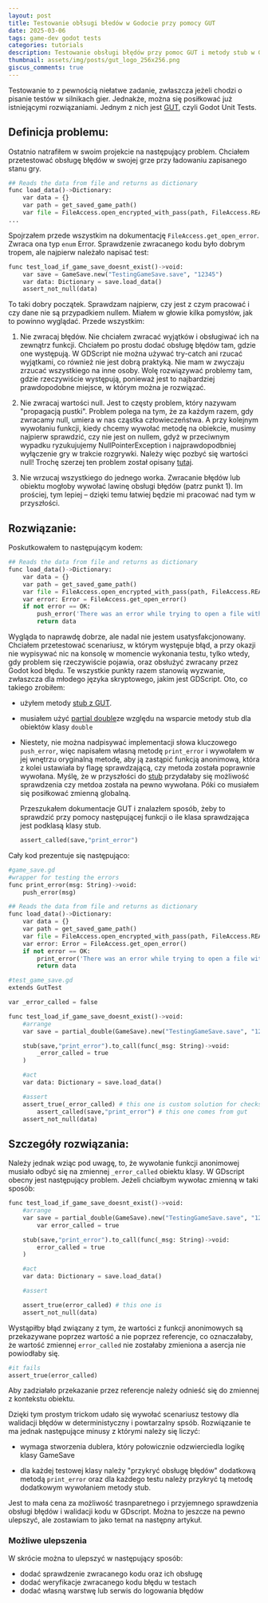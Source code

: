 ```yaml
---
layout: post
title: Testowanie obłsugi błedów w Godocie przy pomocy GUT
date: 2025-03-06
tags: game-dev godot tests
categories: tutorials
description: Testowanie obsługi błędów przy pomoc GUT i metody stub w GDscript
thumbnail: assets/img/posts/gut_logo_256x256.png
giscus_comments: true
---
```


Testowanie to z pewnością niełatwe zadanie, zwłaszcza jeżeli chodzi o pisanie testów
w silnikach gier. Jednakże, można się posiłkować już istniejącymi rozwiązaniami. Jednym z nich jest
[GUT](https://github.com/bitwes/Gut), czyli Godot Unit Tests.

## Definicja problemu:

Ostatnio natrafiłem w swoim projekcie na następujący problem.
Chciałem przetestować obsługę błędów w swojej grze przy ładowaniu zapisanego stanu gry.

```py
## Reads the data from file and returns as dictionary
func load_data()->Dictionary:
	var data = {}
	var path = get_saved_game_path()
	var file = FileAccess.open_encrypted_with_pass(path, FileAccess.READ, _password)
...
```

Spojrzałem przede wszystkim na dokumentację `FileAccess.get_open_error`. Zwraca ona typ `enum` Error.
Sprawdzenie zwracanego kodu było dobrym tropem, ale najpierw należało napisać test:

```py
func test_load_if_game_save_doesnt_exist()->void:
	var save = GameSave.new("TestingGameSave.save", "12345")
	var data: Dictionary = save.load_data()
	assert_not_null(data)
```

To taki dobry początek. Sprawdzam najpierw, czy jest z czym pracować i czy dane nie są przypadkiem nullem.
Miałem w głowie kilka pomysłów, jak to powinno wyglądać. Przede wszystkim:

1. Nie zwracaj błędów. Nie chciałem zwracać wyjątków i obsługiwać ich na zewnątrz funkcji.
   Chciałem po prostu dodać obsługę błędów tam, gdzie one występują.
   W GDScript nie można używać try-catch ani rzucać wyjątkami, co również nie jest dobrą praktyką.
   Nie mam w zwyczaju zrzucać wszystkiego na inne osoby. Wolę rozwiązywać problemy tam,
   gdzie rzeczywiście występują, ponieważ jest to najbardziej prawdopodobne miejsce, w którym można je rozwiązać.

2. Nie zwracaj wartości null. Jest to częsty problem, który nazywam "propagacją pustki".
   Problem polega na tym, że za każdym razem, gdy zwracamy null, umiera w nas cząstka człowieczeństwa.
   A przy kolejnym wywołaniu funkcji, kiedy chcemy wywołać metodę na obiekcie, musimy najpierw sprawdzić, czy nie jest on nullem,
   gdyż w przeciwnym wypadku ryzukujujemy NullPointerException i najprawdopodbniej wyłączenie gry w trakcie rozgrywki.
   Należy więc pozbyć się wartości null! Trochę szerzej ten problem został opisany [tutaj](https://hackernoon.com/null-the-billion-dollar-mistake-8t5z32d6).

3. Nie wrzucaj wszystkiego do jednego worka.
   Zwracanie błędów lub obiektu mogłoby wywołać lawinę obsługi błędów (patrz punkt 1).
   Im prościej, tym lepiej – dzięki temu łatwiej będzie mi pracować nad tym w przyszłości.

## Rozwiązanie:

Poskutkowałem to następującym kodem:

```py
## Reads the data from file and returns as dictionary
func load_data()->Dictionary:
	var data = {}
	var path = get_saved_game_path()
	var file = FileAccess.open_encrypted_with_pass(path, FileAccess.READ, _password)
	var error: Error = FileAccess.get_open_error()
	if not error == OK:
		push_error('There was an error while trying to open a file with following error code: ' + var_to_str(error))
		return data
```

Wygląda to naprawdę dobrze, ale nadal nie jestem usatysfakcjonowany.
Chciałem przetestować scenariusz, w którym występuje błąd,
a przy okazji nie wypisywać nic na konsolę w momencie wykonania testu, tylko wtedy,
gdy problem się rzeczywiście pojawia, oraz obsłużyć zwracany przez Godot kod błędu.
Te wszystkie punkty razem stanowią wyzwanie, zwłaszcza dla młodego języka skryptowego,
jakim jest GDScript.
Oto, co takiego zrobiłem:

- użyłem metody [stub z GUT](https://gut.readthedocs.io/en/latest/Stubbing.html#to-call-callable).
- musiałem użyć [partial double](https://gut.readthedocs.io/en/latest/Partial-Doubles.html)ze względu na wsparcie metody stub dla obiektów klasy `double`
- Niestety, nie można nadpisywać implementacji słowa kluczowego `push_error`, więc napisałem własną metodę `print_error`
  i wywołałem w jej wnętrzu oryginalną metodę, aby ją zastąpić funkcją
  anonimową, która z kolei ustawiała by flagę sprawdzającą, czy metoda została poprawnie wywołana.
  Myślę, że w przyszłości do [stub](https://gut.readthedocs.io/en/latest/Stubbing.html#to-call-callable)
  przydałaby się możliwość sprawdzenia czy metdoa została na pewno wywołana. Póki co musiałem się posiłkować zmienną globalną.

  Przeszukałem dokumentacje GUT i znalazłem sposób, żeby to sprawdzić przy pomocy
  następującej funkcji o ile klasa sprawdzająca jest podklasą klasy stub.

  ```py
  assert_called(save,"print_error")
  ```

Cały kod prezentuje się następująco:

```py
#game_save.gd
#wrapper for testing the errors
func print_error(msg: String)->void:
	push_error(msg)

## Reads the data from file and returns as dictionary
func load_data()->Dictionary:
	var data = {}
	var path = get_saved_game_path()
	var file = FileAccess.open_encrypted_with_pass(path, FileAccess.READ, _password)
	var error: Error = FileAccess.get_open_error()
	if not error == OK:
		print_error('There was an error while trying to open a file with following error code: ' + var_to_str(error))
		return data

#test_game_save.gd
extends GutTest

var _error_called = false

func test_load_if_game_save_doesnt_exist()->void:
	#arrange
	var save = partial_double(GameSave).new("TestingGameSave.save", "12345")

	stub(save,"print_error").to_call(func(_msg: String)->void:
		_error_called = true
	)

	#act
	var data: Dictionary = save.load_data()

	#assert
	assert_true(_error_called) # this one is custom solution for checks
        assert_called(save,"print_error") # this one comes from gut
	assert_not_null(data)
```

## Szczegóły rozwiązania:

Należy jednak wziąc pod uwagę, to, że wywołanie funkcji anonimowej musiało odbyć
się na zmiennej `_error_called` obiektu klasy. W GDscript obecny jest następujący problem.
Jeżeli chciałbym wywołac zmienną w taki sposób:

```py
func test_load_if_game_save_doesnt_exist()->void:
	#arrange
	var save = partial_double(GameSave).new("TestingGameSave.save", "12345")
        var error_called = true

	stub(save,"print_error").to_call(func(_msg: String)->void:
		error_called = true
	)

	#act
	var data: Dictionary = save.load_data()

	#assert

	assert_true(error_called) # this one is
	assert_not_null(data)
```

Wystąpiłby błąd związany z tym, że wartości z funkcji anonimowych są przekazywane
poprzez wartość a nie poprzez referencje, co oznaczałaby, że wartość zmiennej
`error_called` nie zostałaby zmieniona a asercja nie powiodłaby się.

```py
#it fails
assert_true(error_called)
```

Aby zadziałało przekazanie przez referencje należy odnieść się do zmiennej z kontekstu obiektu.

Dzięki tym prostym trickom udało się wywołać scenariusz testowy dla walidacji błędów
w deterministyczny i powtarzalny spsób.
Rozwiązanie te ma jednak następujące minusy z którymi należy się liczyć:

- wymaga stworzenia dublera, który połowicznie odzwierciedla logikę klasy GameSave

- dla każdej testowej klasy należy "przykryć obsługę błędów" dodatkową metodą `print_error`
  oraz dla każdego testu należy przykryć tą metodę dodatkowym wywołaniem metody stub.

Jest to mała cena za możliwość trasnparetnego i przyjemnego sprawdzenia obsługi błędów i walidacji
kodu w GDscript. Można to jeszcze na pewno ulepszyć, ale zostawiam to jako temat na następny artykuł.

### Możliwe ulepszenia

W skrócie można to ulepszyć w następujący sposób:

- dodać sprawdzenie zwracanego kodu oraz ich obsługę
- dodać weryfikacje zwracanego kodu błędu w testach
- dodać własną warstwę lub serwis do logowania błędów
